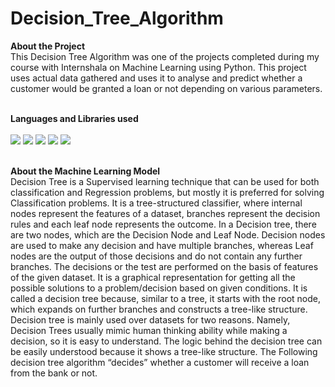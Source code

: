 # Decision_Tree_Algorithm

**About the Project**
<br>
    This Decision Tree Algorithm was one of the projects completed during my course with Internshala on Machine Learning using Python. This project uses actual data gathered and uses it to analyse and predict whether a customer would be granted a loan or not depending on various parameters.
<br>
<br>

**Languages and Libraries used**
<br>
<br>
<img src = "https://img.shields.io/badge/Python-FFD43B?style=for-the-badge&logo=python&logoColor=blue">
<img src = "https://img.shields.io/badge/Numpy-777BB4?style=for-the-badge&logo=numpy&logoColor=white">
<img src = "https://img.shields.io/badge/Pandas-2C2D72?style=for-the-badge&logo=pandas&logoColor=white">
<img src = "https://img.shields.io/badge/scikit_learn-F7931E?style=for-the-badge&logo=scikit-learn&logoColor=white">
<img src = "https://img.shields.io/badge/GraphViz-000000?style=for-the-badge&logo=GraphViz&logoColor=blue">
<br>
<br>

**About the Machine Learning Model**
<br>
   Decision Tree is a Supervised learning technique that can be used for both classification and Regression problems, but mostly it is preferred for solving Classification problems. It is a tree-structured classifier, where internal nodes represent the features of a dataset, branches represent the decision rules and each leaf node represents the outcome. In a Decision tree, there are two nodes, which are the Decision Node and Leaf Node. Decision nodes are used to make any decision and have multiple branches, whereas Leaf nodes are the output of those decisions and do not contain any further branches. The decisions or the test are performed on the basis of features of the given dataset. It is a graphical representation for getting all the possible solutions to a problem/decision based on given conditions. It is called a decision tree because, similar to a tree, it starts with the root node, which expands on further branches and constructs a tree-like structure. Decision tree is mainly used over datasets for two reasons. Namely, Decision Trees usually mimic human thinking ability while making a decision, so it is easy to understand. The logic behind the decision tree can be easily understood because it shows a tree-like structure. The Following decision tree algorithm “decides” whether a customer will receive a loan from the bank or not.
<br>
<br>

